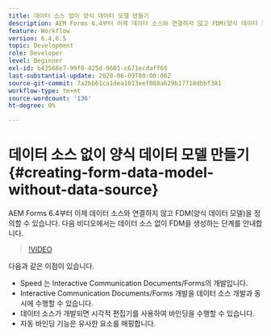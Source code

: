 ```yaml
---
title: 데이터 소스 없이 양식 데이터 모델 만들기
description: AEM Forms 6.4부터 이제 데이터 소스와 연결하지 않고 FDM(양식 데이터 모델)을 정의할 수 있습니다. 다음 비디오에서는 데이터 소스 없이 FDM을 생성하는 단계를 안내합니다.
feature: Workflow
version: 6.4,6.5
topic: Development
role: Developer
level: Beginner
exl-id: b43568e7-99f0-425d-9601-c671ecdaff69
last-substantial-update: 2020-06-09T00:00:00Z
source-git-commit: 7a2bb61ca1dea1013eef088a629b17718dbbf381
workflow-type: tm+mt
source-wordcount: '136'
ht-degree: 0%

---
```


# 데이터 소스 없이 양식 데이터 모델 만들기 {#creating-form-data-model-without-data-source}

AEM Forms 6.4부터 이제 데이터 소스와 연결하지 않고 FDM(양식 데이터 모델)을 정의할 수 있습니다. 다음 비디오에서는 데이터 소스 없이 FDM을 생성하는 단계를 안내합니다.

>[!VIDEO](https://video.tv.adobe.com/v/21414/?quality=9&learn=on)

다음과 같은 이점이 있습니다.

* Speed 는 Interactive Communication Documents/Forms의 개발입니다.
* Interactive Communication Documents/Forms 개발을 데이터 소스 개발과 동시에 수행할 수 있습니다.
* 데이터 소스가 개발되면 시각적 편집기를 사용하여 바인딩을 수행할 수 있습니다.
* 자동 바인딩 기능은 유사한 요소를 매핑합니다.
